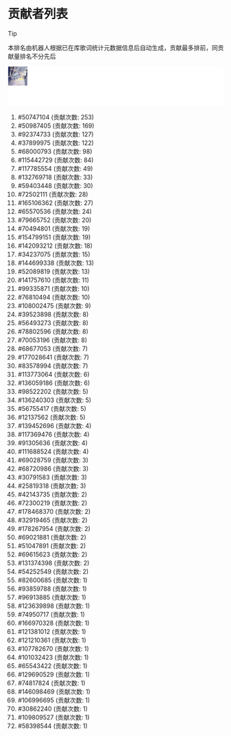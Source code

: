 # 贡献者列表

> [!TIP]
> 本排名由机器人根据已在库歌词统计元数据信息后自动生成，贡献最多排前，同贡献量排名不分先后

![贡献者头像画廊](./CONTRIBUTORS.svg)

1. #50747104 (贡献次数: 253)
2. #50987405 (贡献次数: 169)
3. #92374733 (贡献次数: 127)
4. #37899975 (贡献次数: 122)
5. #68000793 (贡献次数: 98)
6. #115442729 (贡献次数: 84)
7. #117785554 (贡献次数: 49)
8. #132769718 (贡献次数: 33)
9. #59403448 (贡献次数: 30)
10. #72502111 (贡献次数: 28)
11. #165106362 (贡献次数: 27)
12. #65570536 (贡献次数: 24)
13. #79665752 (贡献次数: 20)
14. #70494801 (贡献次数: 19)
15. #154799151 (贡献次数: 19)
16. #142093212 (贡献次数: 18)
17. #34237075 (贡献次数: 15)
18. #144699338 (贡献次数: 13)
19. #52089819 (贡献次数: 13)
20. #141757610 (贡献次数: 11)
21. #99335871 (贡献次数: 10)
22. #76810494 (贡献次数: 10)
23. #108002475 (贡献次数: 9)
24. #39523898 (贡献次数: 8)
25. #56493273 (贡献次数: 8)
26. #78802596 (贡献次数: 8)
27. #70053196 (贡献次数: 8)
28. #68677053 (贡献次数: 7)
29. #177028641 (贡献次数: 7)
30. #83578994 (贡献次数: 7)
31. #113773064 (贡献次数: 6)
32. #136059186 (贡献次数: 6)
33. #98522202 (贡献次数: 5)
34. #136240303 (贡献次数: 5)
35. #56755417 (贡献次数: 5)
36. #12137562 (贡献次数: 5)
37. #139452696 (贡献次数: 4)
38. #117369476 (贡献次数: 4)
39. #91305636 (贡献次数: 4)
40. #111688524 (贡献次数: 4)
41. #69028759 (贡献次数: 3)
42. #68720986 (贡献次数: 3)
43. #30791583 (贡献次数: 3)
44. #25819318 (贡献次数: 3)
45. #42143735 (贡献次数: 2)
46. #72300219 (贡献次数: 2)
47. #178468370 (贡献次数: 2)
48. #32919465 (贡献次数: 2)
49. #178267954 (贡献次数: 2)
50. #69021881 (贡献次数: 2)
51. #51047891 (贡献次数: 2)
52. #69615623 (贡献次数: 2)
53. #131374398 (贡献次数: 2)
54. #54252549 (贡献次数: 2)
55. #82600685 (贡献次数: 1)
56. #93859788 (贡献次数: 1)
57. #96913885 (贡献次数: 1)
58. #123639898 (贡献次数: 1)
59. #74950717 (贡献次数: 1)
60. #166970328 (贡献次数: 1)
61. #121381012 (贡献次数: 1)
62. #121210361 (贡献次数: 1)
63. #107782670 (贡献次数: 1)
64. #101032423 (贡献次数: 1)
65. #65543422 (贡献次数: 1)
66. #129690529 (贡献次数: 1)
67. #74817824 (贡献次数: 1)
68. #146098469 (贡献次数: 1)
69. #106996695 (贡献次数: 1)
70. #30862240 (贡献次数: 1)
71. #109809527 (贡献次数: 1)
72. #58398544 (贡献次数: 1)
